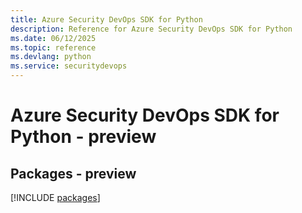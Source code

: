 ```yaml
---
title: Azure Security DevOps SDK for Python
description: Reference for Azure Security DevOps SDK for Python
ms.date: 06/12/2025
ms.topic: reference
ms.devlang: python
ms.service: securitydevops
---
```

# Azure Security DevOps SDK for Python - preview
## Packages - preview
[!INCLUDE [packages](security-devops-index.md)]
